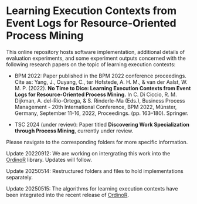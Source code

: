 # Learning Execution Contexts from Event Logs for Resource-Oriented Process Mining

This online repository hosts software implementation, additional details of
evaluation experiments, and some experiment outputs concerned with the following
research papers on the topic of learning execution contexts:

* BPM 2022:
Paper published in the BPM 2022 conference proceedings. Cite as: Yang, J.,
Ouyang, C., ter Hofstede, A. H. M., & van der Aalst, W. M. P. (2022). **No Time
to Dice: Learning Execution Contexts from Event Logs for
Resource-Oriented Process Mining.** In C. Di Ciccio, R. M. Dijkman, A.
del-Río-Ortega, & S. Rinderle-Ma (Eds.), Business Process Management - 20th
International Conference, BPM 2022, Münster, Germany, September 11-16, 2022,
Proceedings. (pp. 163–180). Springer.

* TSC 2024 (under review): 
Paper titled **Discovering Work Specialization through Process Mining**,
currently under review.

Please navigate to the corresponding folders for more specific information.

Update 20220912:
We are working on intergrating this work into the
[OrdinoR](https://ordinor.readthedocs.io/) library. Updates will follow. 

Update 20250514: 
Restructured folders and files to hold implementations separately.

Update 20250515: 
The algorithms for learning execution contexts have been integrated into the
recent release of [OrdinoR](https://ordinor.readthedocs.io/).

